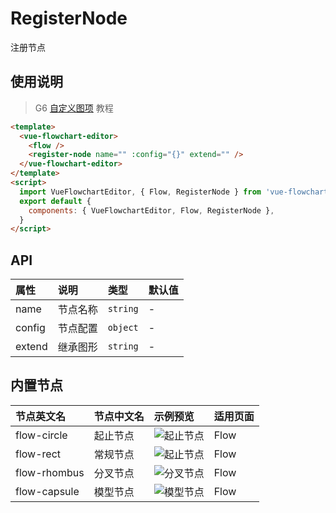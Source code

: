 # RegisterNode

注册节点

## 使用说明

> G6 [自定义图项](https://g6.antv.vision/zh/docs/manual/advanced/custom-node#%E6%89%A9%E5%B1%95-shape) 教程

```html
<template>
  <vue-flowchart-editor>
    <flow />
    <register-node name="" :config="{}" extend="" />
  </vue-flowchart-editor>
</template>
<script>
  import VueFlowchartEditor, { Flow, RegisterNode } from 'vue-flowchart-editor'
  export default {
    components: { VueFlowchartEditor, Flow, RegisterNode },
  }
</script>
```

## API

| 属性   | 说明     | 类型     | 默认值 |
| :----- | :------- | :------- | :----- |
| name   | 节点名称 | `string` | -      |
| config | 节点配置 | `object` | -      |
| extend | 继承图形 | `string` | -      |

## 内置节点

| 节点英文名   | 节点中文名 | 示例预览                                                                         | 适用页面 |
| :----------- | :--------- | :------------------------------------------------------------------------------- | :------- |
| flow-circle  | 起止节点   | ![起止节点](https://gw.alipayobjects.com/zos/rmsportal/ZnPxbVjKYADMYxkTQXRi.svg) | Flow     |
| flow-rect    | 常规节点   | ![起止节点](https://gw.alipayobjects.com/zos/rmsportal/wHcJakkCXDrUUlNkNzSy.svg) | Flow     |
| flow-rhombus | 分叉节点   | ![分叉节点](https://gw.alipayobjects.com/zos/rmsportal/SnWIktArriZRWdGCnGfK.svg) | Flow     |
| flow-capsule | 模型节点   | ![模型节点](https://gw.alipayobjects.com/zos/rmsportal/rQMUhHHSqwYsPwjXxcfP.svg) | Flow     |
